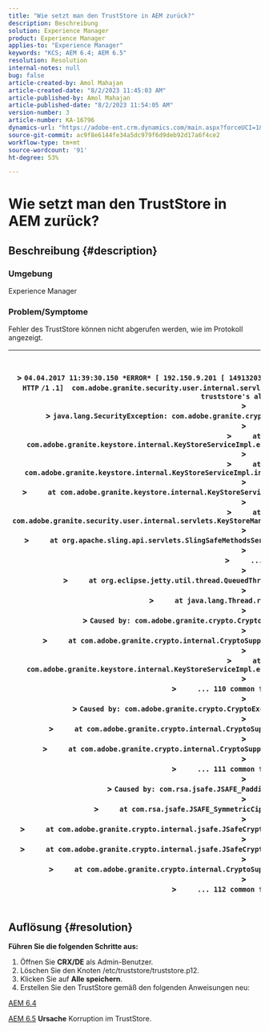 ```yaml
---
title: "Wie setzt man den TrustStore in AEM zurück?"
description: Beschreibung
solution: Experience Manager
product: Experience Manager
applies-to: "Experience Manager"
keywords: "KCS; AEM 6.4; AEM 6.5"
resolution: Resolution
internal-notes: null
bug: false
article-created-by: Amol Mahajan
article-created-date: "8/2/2023 11:45:03 AM"
article-published-by: Amol Mahajan
article-published-date: "8/2/2023 11:54:05 AM"
version-number: 3
article-number: KA-16796
dynamics-url: "https://adobe-ent.crm.dynamics.com/main.aspx?forceUCI=1&pagetype=entityrecord&etn=knowledgearticle&id=59e57302-2a31-ee11-bdf3-6045bd006b3d"
source-git-commit: ac9f8e6144fe34a5dc979f6d9deb92d17a6f4ce2
workflow-type: tm+mt
source-wordcount: '91'
ht-degree: 53%

---
```


# Wie setzt man den TrustStore in AEM zurück?

## Beschreibung {#description}


### <b>Umgebung</b>

Experience Manager



### <b>Problem/Symptome</b>

Fehler des TrustStore können nicht abgerufen werden, wie im Protokoll angezeigt.




| <br><br>> `04.04.2017 11:39:30.150 *ERROR* [ 192.150.9.201 [ 1491320370146]  GET ` `/libs/granite/security/truststore` `.json HTTP` `/1` `.1]  com.adobe.granite.security.user.internal.servlets.KeyStoreManagingServlet Unable to retrieve the truststore's aliases.`<br>> <br>> `java.lang.SecurityException: com.adobe.granite.crypto.CryptoException: Cannot convert byte data`<br>> <br>> `    ` `at com.adobe.granite.keystore.internal.KeyStoreServiceImpl.extractStorePassword(KeyStoreServiceImpl.java:609)`<br>> <br>> `    ` `at com.adobe.granite.keystore.internal.KeyStoreServiceImpl.internalGetTrustStore(KeyStoreServiceImpl.java:462)`<br>> <br>> `    ` `at com.adobe.granite.keystore.internal.KeyStoreServiceImpl.getTrustStore(KeyStoreServiceImpl.java:154)`<br>> <br>> `    ` `at com.adobe.granite.security.user.internal.servlets.KeyStoreManagingServlet.doGet(KeyStoreManagingServlet.java:154)`<br>> <br>> `    ` `at org.apache.sling.api.servlets.SlingSafeMethodsServlet.mayService(SlingSafeMethodsServlet.java:269)`<br>> <br>> `    ` `...`<br>> <br>> `    ` `at org.eclipse.jetty.util.thread.QueuedThreadPool$3.run(QueuedThreadPool.java:555)`<br>> <br>> `    ` `at java.lang.Thread.run(Thread.java:745)`<br>> <br>> `Caused by: com.adobe.granite.crypto.CryptoException: Cannot convert byte data`<br>> <br>> `    ` `at com.adobe.granite.crypto.internal.CryptoSupportImpl.unprotect(CryptoSupportImpl.java:160)`<br>> <br>> `    ` `at com.adobe.granite.keystore.internal.KeyStoreServiceImpl.extractStorePassword(KeyStoreServiceImpl.java:601)`<br>> <br>> `    ` `... 110 common frames omitted`<br>> <br>> `Caused by: com.adobe.granite.crypto.CryptoException: Failed decrypting cipher text`<br>> <br>> `    ` `at com.adobe.granite.crypto.internal.CryptoSupportImpl.decrypt(CryptoSupportImpl.java:96)`<br>> <br>> `    ` `at com.adobe.granite.crypto.internal.CryptoSupportImpl.unprotect(CryptoSupportImpl.java:157)`<br>> <br>> `    ` `... 111 common frames omitted`<br>> <br>> `Caused by: com.rsa.jsafe.JSAFE_PaddingException: Invalid padding.`<br>> <br>> `    ` `at com.rsa.jsafe.JSAFE_SymmetricCipher.decryptFinal(Unknown Source)`<br>> <br>> `    ` `at com.adobe.granite.crypto.internal.jsafe.JSafeCryptoSupport.getPlainText(JSafeCryptoSupport.java:325)`<br>> <br>> `    ` `at com.adobe.granite.crypto.internal.jsafe.JSafeCryptoSupport.getPlainText(JSafeCryptoSupport.java:307)`<br>> <br>> `    ` `at com.adobe.granite.crypto.internal.CryptoSupportImpl.decrypt(CryptoSupportImpl.java:94)`<br>> <br>> `    ` `... 112 common frames omitted`<br><br> |
| --- |



## Auflösung {#resolution}

<b>Führen Sie die folgenden Schritte aus:</b>
1. Öffnen Sie <b>CRX/DE</b> als Admin-Benutzer.
2. Löschen Sie den Knoten /etc/truststore/truststore.p12.
3. Klicken Sie auf <b>Alle speichern</b>.
4. Erstellen Sie den TrustStore gemäß den folgenden Anweisungen neu:


[AEM 6.4](https://docs.adobe.com/content/help/de/experience-manager-64/administering/security/saml-2-0-authenticationhandler.html#add-the-idp-certificate-to-the-aem-truststore)

[AEM 6.5](https://docs.adobe.com/content/help/de/experience-manager-65/administering/security/saml-2-0-authenticationhandler.html#add-the-idp-certificate-to-the-aem-truststore)
<b>Ursache</b>
Korruption im TrustStore.
